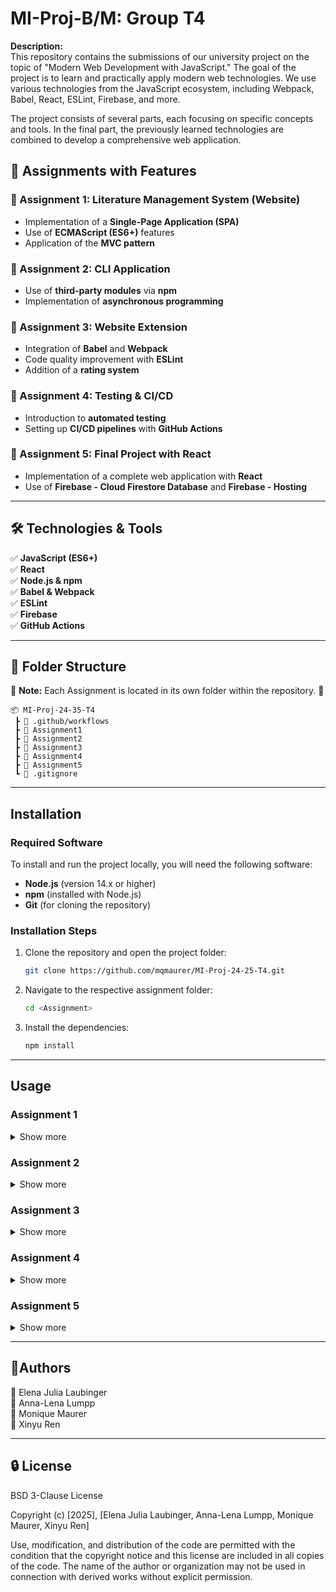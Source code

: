 # MI-Proj-B/M: Group T4 

**Description:**  
This repository contains the submissions of our university project on the topic of "Modern Web Development with JavaScript." The goal of the project is to learn and practically apply modern web technologies. We use various technologies from the JavaScript ecosystem, including Webpack, Babel, React, ESLint, Firebase, and more.

The project consists of several parts, each focusing on specific concepts and tools. In the final part, the previously learned technologies are combined to develop a comprehensive web application.

## 🚀 Assignments with Features

### 📌 Assignment 1: Literature Management System (Website)  
- Implementation of a **Single-Page Application (SPA)**  
- Use of **ECMAScript (ES6+)** features  
- Application of the **MVC pattern**  

### 📌 Assignment 2: CLI Application  
- Use of **third-party modules** via **npm**  
- Implementation of **asynchronous programming**  

### 📌 Assignment 3: Website Extension  
- Integration of **Babel** and **Webpack**  
- Code quality improvement with **ESLint**  
- Addition of a **rating system**  

### 📌 Assignment 4: Testing & CI/CD  
- Introduction to **automated testing**  
- Setting up **CI/CD pipelines** with **GitHub Actions**  

### 📌 Assignment 5: Final Project with React  
- Implementation of a complete web application with **React**  
- Use of **Firebase - Cloud Firestore Database** and **Firebase - Hosting**

---

## 🛠 Technologies & Tools  
✅ **JavaScript (ES6+)**  
✅ **React**  
✅ **Node.js & npm**  
✅ **Babel & Webpack**  
✅ **ESLint**  
✅ **Firebase**  
✅ **GitHub Actions**  

---

## 📂 Folder Structure
📌 **Note:** Each Assignment is located in its own folder within the repository. 🚀  

```
📦 MI-Proj-24-35-T4
 ┣ 📂 .github/workflows
 ┣ 📂 Assignment1
 ┣ 📂 Assignment2
 ┣ 📂 Assignment3
 ┣ 📂 Assignment4
 ┣ 📂 Assignment5
 ┗ 📜 .gitignore
```

---

## Installation  

### Required Software  
To install and run the project locally, you will need the following software:  
- **Node.js** (version 14.x or higher)  
- **npm** (installed with Node.js)  
- **Git** (for cloning the repository)  

### Installation Steps  
1. Clone the repository and open the project folder:
   ```bash
   git clone https://github.com/mqmaurer/MI-Proj-24-25-T4.git
   
2. Navigate to the respective assignment folder:
   ```bash
   cd <Assignment>
   
3. Install the dependencies:
   ```bash
   npm install

---

## Usage
 
### Assignment 1
<details> 
 <summary> Show more </summary>
 
1. If you use Visual Studio Code, you can install the Live Server VS Code Extension.
2. Open the project and right-click on the **index.html** file and select **"Open with Live Server"**.
3. Your browser should automatically open and show the application.


</details>

### Assignment 2 
<details> 
 <summary> Show more </summary>

1. Build the application:
   ```bash
   npm run build

2. Choose with the arrow-keys if you just want to **validate the JS dependencies** or also want to **minify the JS Code**.
   
     ![image](https://github.com/user-attachments/assets/6b5ede25-2ce2-4e0b-8028-ac16667fc78f)
   
3. Confirm with **ENTER**

 

</details>

### Assignment 3

<details> 
 <summary> Show more </summary>

#### Build

- Build the application in Developer Mode
  - Creates a dist-folder with bundled JS-Code
   ```bash
   npm run build:dev
 
- Build the application in Production Mode
  - Creates a dist-folder with minified JS-Code
   ```bash 
    npm run build:prod
   
#### Start the application

1. Start the application:
   ```bash
   npm run start
2. Open the Browser at http://localhost:3000/
</details>

### Assignment 4
<details> 
 <summary> Show more </summary>
 
📌 **Note:** The application runs scripts in a CI-Pipeline, if you create a Pull-Request to the main-Branch of this repository.
 
#### How to run the scripts manually
 - Check the Test-Coverage
    ```bash
    npm run coverage
  
 - Run tests on code
    ```bash 
    npm run test
    
 - Run the linting
    ```bash 
    npm run lint
    
 - Build
   - Development-Mode
     ```bash 
     npm run dev
   - Production-Mode
     ```bash 
     npm run build

</details>

### Assignment 5 
<details> 
 <summary> Show more </summary>

#### Get the developer documentation

1. Run following command

   ```bash
   npx jsdoc src -r
   
2. The folder *out* will be created in the Assignment directory. This folder contains the generated HTML documentation.
3. Open **index.html** with **Live Server** and you can now navigate through the documentation to explore the component details.

#### Configurate firebase 
 1. To use the application as developer you need to have a Google-Account or create one
 2. Go to [Google Firebase](https://console.firebase.google.com) and follow the steps to create a new project
 3. Go to Project settigns and click `Add App`. Select `npm` for the right configuration method
 4. Create a `.env` file into the *Assignment5* folder
 5. Put in the variables below and your matching firebaseConfig data
    ```env
    VITE_FIREBASE_API_KEY = "your-api-key"
    VITE_FIREBASE_AUTH_DOMAIN = "your-auth-domain"
    VITE_FIREBASE_PROJECT_ID = "your-project-id"
    VITE_FIREBASE_STORAGE_BUCKET = "your-storage-bucket"
    VITE_FIREBASE_MESSAGING_SENDER_ID = "your-sender-id"
    VITE_FIREBASE_APP_ID = "your-app-id"
    VITE_FIREBASE_MEASUREMENT_ID = "your-measurement-id"
   
 6. Change the **collectionName** in the **Database.jsx** to the name of your own collection
     ```
    📂 Assignment5
     ┣ 📂 src
        ┣ 📂 assets
        ┣ 📂 firebase_local
           ┣ ⚛️ Database.jsx    🡄
           ┣ ⚛️ FB_App.jsx
        ┣ 📂 Modules
        ┣ ⚛️ App.jsx
        ┣ ⚛️ main.jsx
        ...
   
   ![image](https://github.com/user-attachments/assets/b299327b-03d3-4586-b5c2-a40ab123b65d)

#### Deployment with Firebase Hosting
Please look up information on Deployment in the **README.md** file in the *Assignment5* folder


#### How to run the scripts manually

- **Testing**
  - Check the Test-Coverage
     ```bash
     npm run test:coverage
   
  - Run test on BookDetail.jsx
     ```bash 
     npm run test
     
- **Linting**
  - Run the linting
     ```bash 
     npm run lint
    
- **Build for Production**
  - Production-Mode
    ```bash 
    npm run build
    
- **Show Preview of build application**
    ```bash 
    npm run preview
   
- **Start Development Server**
   - Development-Mode
     ```bash 
     npm run dev

  </details>

---

## 👥Authors  
👤 Elena Julia Laubinger  
👤 Anna-Lena Lumpp  
👤 Monique Maurer  
👤 Xinyu Ren  

---

## 🔒 License  
BSD 3-Clause License

Copyright (c) [2025], [Elena Julia Laubinger, Anna-Lena Lumpp, Monique Maurer, Xinyu Ren]

Use, modification, and distribution of the code are permitted with the condition that the copyright notice and this license are included in all copies of the code. The name of the author or organization may not be used in connection with derived works without explicit permission.
